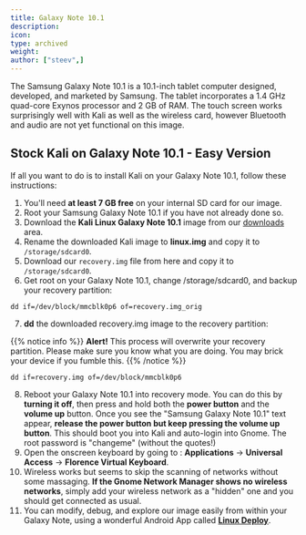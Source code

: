```yaml
---
title: Galaxy Note 10.1
description:
icon:
type: archived
weight:
author: ["steev",]
---
```


The Samsung Galaxy Note 10.1 is a 10.1-inch tablet computer designed, developed, and marketed by Samsung. The tablet incorporates a 1.4 GHz quad-core Exynos processor and 2 GB of RAM. The touch screen works surprisingly well with Kali as well as the wireless card, however Bluetooth and audio are not yet functional on this image.

## Stock Kali on Galaxy Note 10.1 - Easy Version

If all you want to do is to install Kali on your Galaxy Note 10.1, follow these instructions:

1. You'll need **at least 7 GB free** on your internal SD card for our image.
2. Root your Samsung Galaxy Note 10.1 if you have not already done so.
3. Download the **Kali Linux Galaxy Note 10.1** image from our [downloads](https://www.offensive-security.com/kali-linux-vmware-arm-image-download/) area.
4. Rename the downloaded Kali image to **linux.img** and copy it to `/storage/sdcard0`.
5. Download our `recovery.img` file from here and copy it to `/storage/sdcard0`.
6. Get root on your Galaxy Note 10.1, change /storage/sdcard0, and backup your recovery partition:

```
dd if=/dev/block/mmcblk0p6 of=recovery.img_orig
```

7. **dd** the downloaded recovery.img image to the recovery partition:

{{% notice info %}}
**Alert!** This process will overwrite your recovery partition. Please make sure you know what you are doing. You may brick your device if you fumble this.
{{% /notice %}}

```
dd if=recovery.img of=/dev/block/mmcblk0p6
```

8. Reboot your Galaxy Note 10.1 into recovery mode. You can do this by **turning it off**, then press and hold both the **power button** and the **volume up** button. Once you see the "Samsung Galaxy Note 10.1" text appear, **release the power button but keep pressing the volume up button**. This should boot you into Kali and auto-login into Gnome. The root password is "changeme" (without the quotes!)
9. Open the onscreen keyboard by going to : **Applications** -> **Universal Access** -> **Florence Virtual Keyboard**.
10. Wireless works but seems to skip the scanning of networks without some massaging. **If the Gnome Network Manager shows no wireless networks**, simply add your wireless network as a "hidden" one and you should get connected as usual.
11. You can modify, debug, and explore our image easily from within your Galaxy Note, using a wonderful Android App called **[Linux Deploy](https://play.google.com/store/apps/details?id=ru.meefik.linuxdeploy&hl=en)**.
